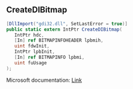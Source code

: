 ## CreateDIBitmap

```csharp
[DllImport("gdi32.dll", SetLastError = true)]
public static extern IntPtr CreateDIBitmap(
   IntPtr hdc,
   [In] ref BITMAPINFOHEADER lpbmih,
   uint fdwInit,
   IntPtr lpbInit,
   [In] ref BITMAPINFO lpbmi,
   uint fuUsage
);
```

Microsoft documentation: [Link](https://docs.microsoft.com/en-us/windows/win32/api/wingdi/nf-wingdi-createdibitmap)
